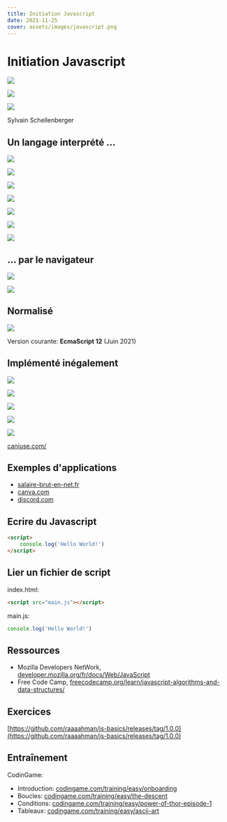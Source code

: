 ```yaml
---
title: Initiation Javascript
date: 2021-11-25
cover: assets/images/javascript.png
---
```


# Initiation Javascript

<div class="row r-stretch">

<div class="r-stack">

![](assets/images/java.png)

![](assets/images/forbidden.png) <!-- .element: class="fragment" -->

</div>

![](assets/images/javascript.png)

</div>

Sylvain Schellenberger

## Un langage interprété ...

<div class="row r-stretch">

<div class="r-stack">

![](assets/images/compiled.jpeg)

![](assets/images/forbidden.png) <!-- .element: class="fragment" data-fragment-index="1" -->

<div class="fragment" data-fragment-index="3">

![](assets/images/cpp.png)

![](assets/images/csharp.png)

</div>

</div>

<div class="r-stack">

![](assets/images/interpreted.jpeg)

<div class="fragment" data-fragment-index="2">

![](assets/images/python.png)

![](assets/images/javascript.png)

</div>

</div>

</div>

## ... par le navigateur <!-- .slide: class="split-panel-50-50" -->

![](assets/images/netscape.png)

![](assets/images/brendan_eich.jpg)

## Normalisé

![](assets/images/Ecma_International.png)

Version courante: **EcmaScript 12** (Juin 2021)

## Implémenté inégalement

<div class="row r-stretch">

![](assets/images/firefox.png)

![](assets/images/chrome.png)

![](assets/images/edge.png)

![](assets/images/safari.png)

![](assets/images/opera-ice.png)

</div>

[caniuse.com/](https://caniuse.com/?search=Ecmascript)

## Exemples d'applications

- [salaire-brut-en-net.fr](https://www.salaire-brut-en-net.fr/)
- [canva.com](https://www.canva.com/fr_fr/)
- [discord.com](https://discord.com/)

## Ecrire du Javascript

```html
<script>
	console.log('Hello World!')
</script>
```

## Lier un fichier de script

index.html:

```html
<script src="main.js"></script>
```

main.js: 

```javascript
console.log('Hello World!')
```

## Ressources

- Mozilla Developers NetWork, [developer.mozilla.org/fr/docs/Web/JavaScript](https://developer.mozilla.org/fr/docs/Web/JavaScript)
- Free Code Camp, [freecodecamp.org/learn/javascript-algorithms-and-data-structures/](https://www.freecodecamp.org/learn/javascript-algorithms-and-data-structures/)

## Exercices

[https://github.com/raaaahman/js-basics/releases/tag/1.0.0](https://github.com/raaaahman/js-basics/releases/tag/1.0.0)

## Entraînement

CodinGame:

- Introduction: [codingame.com/training/easy/onboarding](https://www.codingame.com/training/easy/onboarding)
- Boucles: [codingame.com/training/easy/the-descent](https://www.codingame.com/training/easy/the-descent)
- Conditions: [codingame.com/training/easy/power-of-thor-episode-1](https://www.codingame.com/training/easy/power-of-thor-episode-1)
- Tableaux: [codingame.com/training/easy/ascii-art](https://www.codingame.com/training/easy/ascii-art)


